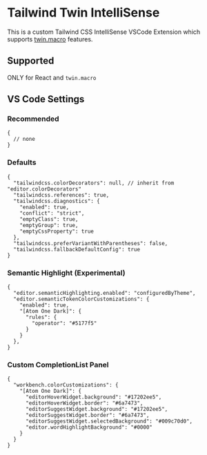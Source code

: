 # Tailwind Twin IntelliSense

This is a custom Tailwind CSS IntelliSense VSCode Extension which supports [twin.macro](https://github.com/ben-rogerson/twin.macro) features.

## Supported

ONLY for React and `twin.macro`

## VS Code Settings

### Recommended

```json5
{
  // none
}
```

### Defaults

```json5
{
  "tailwindcss.colorDecorators": null, // inherit from "editor.colorDecorators"
  "tailwindcss.references": true,
  "tailwindcss.diagnostics": {
    "enabled": true,
    "conflict": "strict",
    "emptyClass": true,
    "emptyGroup": true,
    "emptyCssProperty": true
  },
  "tailwindcss.preferVariantWithParentheses": false,
  "tailwindcss.fallbackDefaultConfig": true
}
```

### Semantic Highlight (Experimental)

```json5
{
  "editor.semanticHighlighting.enabled": "configuredByTheme",
  "editor.semanticTokenColorCustomizations": {
    "enabled": true,
    "[Atom One Dark]": {
      "rules": {
        "operator": "#5177f5"
      }
    }
  },
}
```

### Custom CompletionList Panel

```json5
{
  "workbench.colorCustomizations": {
    "[Atom One Dark]": {
      "editorHoverWidget.background": "#17202ee5",
      "editorHoverWidget.border": "#6a7473",
      "editorSuggestWidget.background": "#17202ee5",
      "editorSuggestWidget.border": "#6a7473",
      "editorSuggestWidget.selectedBackground": "#009c70d0",
      "editor.wordHighlightBackground": "#0000"
    }
  }
}
```
